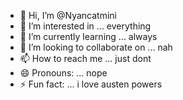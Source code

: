- 👋 Hi, I’m @Nyancatmini
- 👀 I’m interested in ... everything
- 🌱 I’m currently learning ... always
- 💞️ I’m looking to collaborate on ... nah
- 📫 How to reach me ... just dont
- 😄 Pronouns: ... nope
- ⚡ Fun fact: ... i love austen powers

<!---
Nyancatmini/Nyancatmini is a ✨ special ✨ repository because its `README.md` (this file) appears on your GitHub profile.
You can click the Preview link to take a look at your changes.
--->
